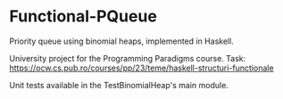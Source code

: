 # Functional-PQueue

Priority queue using binomial heaps, implemented in Haskell.

University project for the Programming Paradigms course. Task: https://ocw.cs.pub.ro/courses/pp/23/teme/haskell-structuri-functionale

Unit tests available in the TestBinomialHeap's main module.
